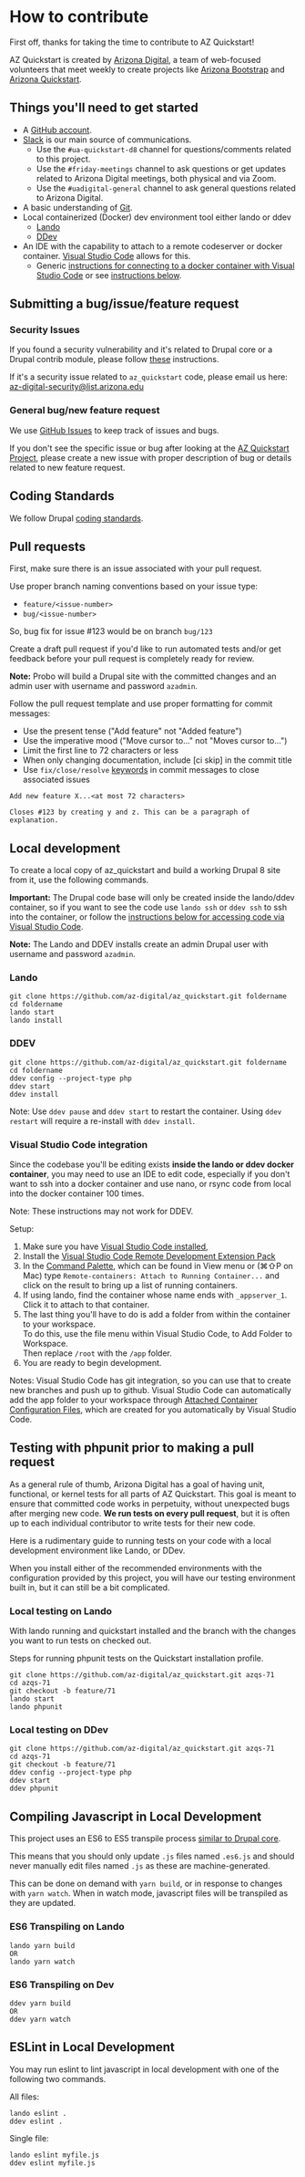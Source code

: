 # How to contribute

First off, thanks for taking the time to contribute to AZ Quickstart!

AZ Quickstart is created by [Arizona Digital](https://digital.arizona.edu/), a
team of web-focused volunteers that meet weekly to create projects like [Arizona Bootstrap](https://digital.arizona.edu/ua-bootstrap) and
[Arizona Quickstart](https://quickstart.arizona.edu/).

## Things you'll need to get started

  * A [GitHub account](https://github.com/join).
  * [Slack](https://uarizona.slack.com) is our main source of communications.
    * Use the `#ua-quickstart-d8` channel for questions/comments related to this
      project.
    * Use the `#friday-meetings` channel to ask questions or get updates related
      to Arizona Digital meetings, both physical and via Zoom.
    * Use the `#uadigital-general` channel to ask general questions related to
      Arizona Digital.
  * A basic understanding of [Git](https://git-scm.com/book/en/v2/Getting-Started-Installing-Git).
  * Local containerized (Docker) dev environment tool either lando or ddev
    * [Lando](https://docs.lando.dev/basics/installation.html)
    * [DDev](https://www.ddev.com/get-started/)
  * An IDE with the capability to attach to a remote codeserver or docker
    container. [Visual Studio Code](https://code.visualstudio.com) allows for this.
    * Generic [instructions for connecting to a docker container with Visual
    Studio Code]( https://code.visualstudio.com/docs/remote/containers#_attached-container-config-reference)
    or see [instructions below](#user-content-visual-studio-code-integration).

## Submitting a bug/issue/feature request

### Security Issues

If you found a security vulnerability and it's related to Drupal core or a
Drupal contrib module, please follow
[these](https://www.drupal.org/drupal-security-team/security-team-procedures/drupal-security-team-disclosure-policy-for-security) instructions.

If it's a security issue related to `az_quickstart` code, please email us here:
az-digital-security@list.arizona.edu

### General bug/new feature request

We use [GitHub Issues](https://github.com/az-digital/az_quickstart/issues) to
keep track of issues and bugs.

If you don't see the specific issue or bug after looking at the
[AZ Quickstart Project](https://github.com/orgs/az-digital/projects/1), please
create a new issue with proper description of bug or details related to new
feature request.

## Coding Standards

We follow Drupal
[coding standards](https://www.drupal.org/docs/develop/standards).

## Pull requests

First, make sure there is an issue associated with your pull request.

Use proper branch naming conventions based on your issue type:
 * `feature/<issue-number>`
 * `bug/<issue-number>`

So, bug fix for issue #123 would be on branch `bug/123`

Create a draft pull request if you'd like to run automated tests and/or get
feedback before your pull request is completely ready for review.

**Note:** Probo will build a Drupal site with the committed changes and an admin
user with username and password `azadmin`.

Follow the pull request template and use proper formatting for commit messages:
 * Use the present tense ("Add feature" not "Added feature")
 * Use the imperative mood ("Move cursor to..." not "Moves cursor to...")
 * Limit the first line to 72 characters or less
 * When only changing documentation, include [ci skip] in the commit title
 * Use `fix/close/resolve` [keywords](https://help.github.com/en/github/managing-your-work-on-github/closing-issues-using-keywords) in commit messages
 to close associated issues
```
Add new feature X...<at most 72 characters>

Closes #123 by creating y and z. This can be a paragraph of explanation.
```

## Local development

To create a local copy of az_quickstart and build a working Drupal 8 site from
it, use the following commands.

**Important:** The Drupal code base will only be created inside the lando/ddev
container, so if you want to see the code use `lando ssh` or  `ddev ssh` to ssh
into the container, or follow the [instructions below for accessing code via
Visual Studio Code](#user-content-visual-studio-code-integration).

**Note:** The Lando and DDEV installs create an admin Drupal user with username
and password `azadmin`.

### Lando
```
git clone https://github.com/az-digital/az_quickstart.git foldername
cd foldername
lando start
lando install
```

### DDEV
```
git clone https://github.com/az-digital/az_quickstart.git foldername
cd foldername
ddev config --project-type php
ddev start
ddev install
```

Note: Use `ddev pause` and `ddev start` to restart the container.
Using `ddev restart` will require a re-install with `ddev install`.

### Visual Studio Code integration

Since the codebase you'll be editing exists **inside the lando or ddev docker
container**, you may need to use an IDE to edit code, especially if you don't
want to ssh into a docker container and use nano, or rsync code from local into
the docker container 100 times.

Note: These instructions may not work for DDEV.

Setup:
  1. Make sure you have [Visual Studio Code installed](https://code.visualstudio.com/docs/introvideos/basics),
  2. Install the [Visual Studio Code Remote Development Extension Pack
](https://marketplace.visualstudio.com/items?itemName=ms-vscode-remote.vscode-remote-extensionpack)
  3. In the [Command Palette](https://code.visualstudio.com/docs/getstarted/userinterface#_command-palette),
     which can be found in View menu or (⌘⇧P on Mac) type
     `Remote-containers: Attach to Running Container...`
     and click on the result to bring up a list of running containers.
  4. If using lando, find the container whose name ends with `_appserver_1`.
  Click it to attach to that container.
  5. The last thing you'll have to do is add a folder from within the container
    to your workspace.  
    To do this, use the file menu within Visual Studio Code,
    to Add Folder to Workspace.  
    Then replace `/root` with the `/app` folder.
  6. You are ready to begin development.

Notes: Visual Studio Code has git integration, so you can use that to create new
branches and push up to github.
Visual Studio Code can automatically add the app folder to your workspace
through [Attached Container Configuration Files](https://code.visualstudio.com/docs/remote/containers#_attached-container-configuration-files),
which are created for you automatically by Visual Studio Code.

## Testing with phpunit prior to making a pull request
As a general rule of thumb, Arizona Digital has a goal of having unit,
functional, or kernel tests for all parts of AZ Quickstart.  This goal is meant
to ensure that committed code works in perpetuity, without unexpected bugs after
merging new code.  **We run tests on every pull request**, but it is often up to
each individual contributor to write tests for their new code.

Here is a rudimentary guide to running tests on your code with a local
development environment like Lando, or DDev.

When you install either of the recommended environments with the configuration
provided by this project, you will have our testing environment built in, but it
can still be a bit complicated.

### Local testing on Lando
With lando running and quickstart installed and the branch with the changes you
want to run tests on checked out.

Steps for running phpunit tests on the Quickstart installation profile.
```
git clone https://github.com/az-digital/az_quickstart.git azqs-71
cd azqs-71
git checkout -b feature/71
lando start
lando phpunit
```

### Local testing on DDev

```
git clone https://github.com/az-digital/az_quickstart.git azqs-71
cd azqs-71
git checkout -b feature/71
ddev config --project-type php
ddev start
ddev phpunit
```

## Compiling Javascript in Local Development

This project uses an ES6 to ES5 transpile process
[similar to Drupal core](https://www.drupal.org/node/2815083).

This means that you should only update `.js` files named `.es6.js` and should
never manually edit files named `.js` as these are machine-generated.

This can be done on demand with `yarn build`, or in response to changes
with `yarn watch`. When in watch mode, javascript files will be transpiled as
they are updated.

### ES6 Transpiling on Lando

```
lando yarn build
OR
lando yarn watch
```

### ES6 Transpiling on Dev

```
ddev yarn build
OR
ddev yarn watch
```

## ESLint in Local Development

You may run eslint to lint javascript in local development with one of the
following two commands.

All files:
```
lando eslint .
ddev eslint .
```
Single file:
```
lando eslint myfile.js
ddev eslint myfile.js
```
